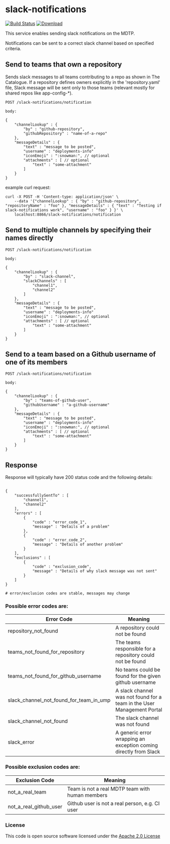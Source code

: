 # slack-notifications

[![Build Status](https://travis-ci.org/hmrc/slack-notifications.svg)](https://travis-ci.org/hmrc/slack-notifications) [ ![Download](https://api.bintray.com/packages/hmrc/releases/slack-notifications/images/download.svg) ](https://bintray.com/hmrc/releases/slack-notifications/_latestVersion)

This service enables sending slack notifications on the MDTP.

Notifications can be sent to a correct slack channel based on specified criteria.

## Send to teams that own a repository

Sends slack messages to all teams contributing to a repo as shown in The Catalogue. 
If a repository defines owners explicitly in the 'repository.yaml' file, Slack message will be sent only to those teams (relevant mostly for shared repos like app-config-*).

```
POST /slack-notifications/notification 

body:

{
    "channelLookup" : {
        "by" : "github-repository",
        "githubRepository" : "name-of-a-repo"
    },
    "messageDetails" : {
        "text" : "message to be posted",
        "username" : "deployments-info"
        "iconEmoji" : ":snowman:", // optional
        "attachments" : [ // optional
            "text" : "some-attachment"
        ]    
    }
}
```

example curl request:
```
curl -X POST -H 'Content-type: application/json' \
    --data '{"channelLookup" : { "by" : "github-repository", "repositoryName" : "foo" }, "messageDetails" : { "text" : "Testing if slack-notifications work", "username" : "foo" } }' \
    localhost:8866/slack-notifications/notification
```

## Send to multiple channels by specifying their names directly

```
POST /slack-notifications/notification

body:

{
    "channelLookup" : {
        "by" : "slack-channel",
        "slackChannels" : [ 
            "channel1",
            "channel2" 
        ]
    },
    "messageDetails" : {
        "text" : "message to be posted",
        "username" : "deployments-info" 
        "iconEmoji" : ":snowman:", // optional
        "attachments" : [ // optional
            "text" : "some-attachment"
        ]
    }
}
```

## Send to a team based on a Github username of one of its members

```
POST /slack-notifications/notification

body:

{
    "channelLookup" : {
        "by" : "teams-of-github-user",
        "githubUsername" : "a-github-username"
    },
    "messageDetails" : {
        "text" : "message to be posted",
        "username" : "deployments-info" 
        "iconEmoji" : ":snowman:", // optional
        "attachments" : [ // optional
            "text" : "some-attachment"
        ]
    }
}
```

## Response

Response will typically have 200 status code and the following details:

```

{
    "successfullySentTo" : [ 
        "channel1",
        "channel2" 
    ],
    "errors" : [ 
        {   
            "code" : "error_code_1",
            "message" : "Details of a problem"
        },
        {
            "code" : "error_code_2",
            "message" : "Details of another problem"
        }
    ],
    "exclusions" : [
        {
            "code" : "exclusion_code",
            "message" : "Details of why slack message was not sent"
        }
    ]
}

# error/exclusion codes are stable, messages may change

```

### Possible error codes are:

|Error Code                              | Meaning                                                                |
|----------------------------------------|------------------------------------------------------------------------|
|repository_not_found                    | A repository could not be found                                        |
|teams_not_found_for_repository          | The teams responsible for a repository could not be found              |
|teams_not_found_for_github_username     | No teams could be found for the given github username                  |
|slack_channel_not_found_for_team_in_ump | A slack channel was not found for a team in the User Management Portal |
|slack_channel_not_found                 | The slack channel was not found                                        |  
|slack_error                             | A generic error wrapping an exception coming directly from Slack       |

### Possible exclusion codes are:

|Exclusion Code                          | Meaning
|----------------------------------------|------------------------------------------------------------------------|
|not_a_real_team                         | Team is not a real MDTP team with human members                        |
|not_a_real_github_user                  | Github user is not a real person, e.g. CI user                         |

### License

This code is open source software licensed under the [Apache 2.0 License]("http://www.apache.org/licenses/LICENSE-2.0.html")
